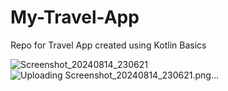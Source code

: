 # My-Travel-App
Repo for Travel App created using Kotlin Basics

![Screenshot_20240814_230621](https://github.com/user-attachments/assets/597e7ece-8564-4b49-bfac-86ee2f80ab86)
![Uploading Screenshot_20240814_230621.png…]()


